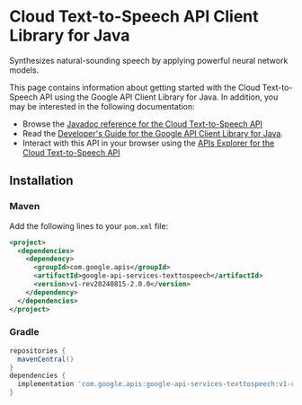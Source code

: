 # Cloud Text-to-Speech API Client Library for Java

Synthesizes natural-sounding speech by applying powerful neural network models.

This page contains information about getting started with the Cloud Text-to-Speech API
using the Google API Client Library for Java. In addition, you may be interested
in the following documentation:

* Browse the [Javadoc reference for the Cloud Text-to-Speech API][javadoc]
* Read the [Developer's Guide for the Google API Client Library for Java][google-api-client].
* Interact with this API in your browser using the [APIs Explorer for the Cloud Text-to-Speech API][api-explorer]

## Installation

### Maven

Add the following lines to your `pom.xml` file:

```xml
<project>
  <dependencies>
    <dependency>
      <groupId>com.google.apis</groupId>
      <artifactId>google-api-services-texttospeech</artifactId>
      <version>v1-rev20240815-2.0.0</version>
    </dependency>
  </dependencies>
</project>
```

### Gradle

```gradle
repositories {
  mavenCentral()
}
dependencies {
  implementation 'com.google.apis:google-api-services-texttospeech:v1-rev20240815-2.0.0'
}
```

[javadoc]: https://googleapis.dev/java/google-api-services-texttospeech/latest/index.html
[google-api-client]: https://github.com/googleapis/google-api-java-client/
[api-explorer]: https://developers.google.com/apis-explorer/#p/texttospeech/v1/
